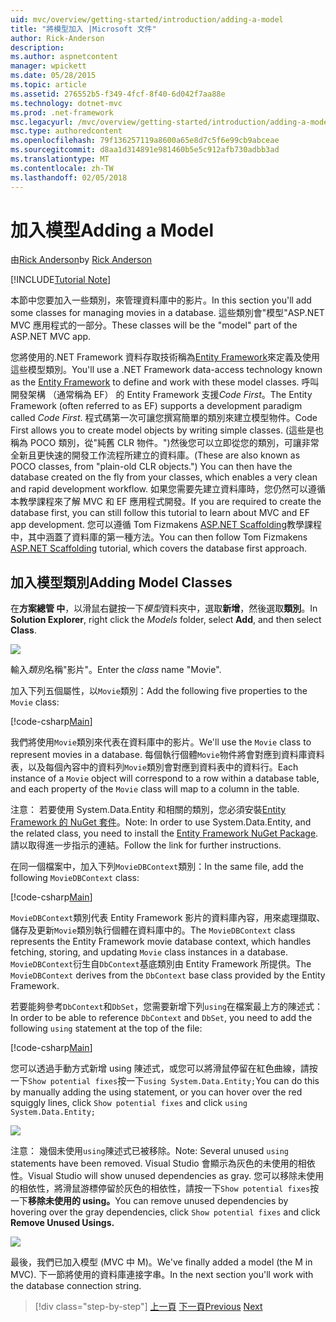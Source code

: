 ```yaml
---
uid: mvc/overview/getting-started/introduction/adding-a-model
title: "將模型加入 |Microsoft 文件"
author: Rick-Anderson
description: 
ms.author: aspnetcontent
manager: wpickett
ms.date: 05/28/2015
ms.topic: article
ms.assetid: 276552b5-f349-4fcf-8f40-6d042f7aa88e
ms.technology: dotnet-mvc
ms.prod: .net-framework
msc.legacyurl: /mvc/overview/getting-started/introduction/adding-a-model
msc.type: authoredcontent
ms.openlocfilehash: 79f136257119a8600a65e8d7c5f6e99cb9abceae
ms.sourcegitcommit: d8aa1d314891e981460b5e5c912afb730adbb3ad
ms.translationtype: MT
ms.contentlocale: zh-TW
ms.lasthandoff: 02/05/2018
---
```

<a name="adding-a-model"></a><span data-ttu-id="80f5f-102">加入模型</span><span class="sxs-lookup"><span data-stu-id="80f5f-102">Adding a Model</span></span>
====================
<span data-ttu-id="80f5f-103">由[Rick Anderson](https://github.com/Rick-Anderson)</span><span class="sxs-lookup"><span data-stu-id="80f5f-103">by [Rick Anderson](https://github.com/Rick-Anderson)</span></span>

[!INCLUDE[Tutorial Note](sample/code-location.md)]

<span data-ttu-id="80f5f-104">本節中您要加入一些類別，來管理資料庫中的影片。</span><span class="sxs-lookup"><span data-stu-id="80f5f-104">In this section you'll add some classes for managing movies in a database.</span></span> <span data-ttu-id="80f5f-105">這些類別會&quot;模型&quot;ASP.NET MVC 應用程式的一部分。</span><span class="sxs-lookup"><span data-stu-id="80f5f-105">These classes will be the &quot;model&quot; part of the ASP.NET MVC app.</span></span>

<span data-ttu-id="80f5f-106">您將使用的.NET Framework 資料存取技術稱為[Entity Framework](https://docs.microsoft.com/ef/)來定義及使用這些模型類別。</span><span class="sxs-lookup"><span data-stu-id="80f5f-106">You'll use a .NET Framework data-access technology known as the [Entity Framework](https://docs.microsoft.com/ef/) to define and work with these model classes.</span></span> <span data-ttu-id="80f5f-107">呼叫開發架構 （通常稱為 EF） 的 Entity Framework 支援*Code First*。</span><span class="sxs-lookup"><span data-stu-id="80f5f-107">The Entity Framework (often referred to as EF) supports a development paradigm called *Code First*.</span></span> <span data-ttu-id="80f5f-108">程式碼第一次可讓您撰寫簡單的類別來建立模型物件。</span><span class="sxs-lookup"><span data-stu-id="80f5f-108">Code First allows you to create model objects by writing simple classes.</span></span> <span data-ttu-id="80f5f-109">(這些是也稱為 POCO 類別，從&quot;純舊 CLR 物件。&quot;)然後您可以立即從您的類別，可讓非常全新且更快速的開發工作流程所建立的資料庫。</span><span class="sxs-lookup"><span data-stu-id="80f5f-109">(These are also known as POCO classes, from &quot;plain-old CLR objects.&quot;) You can then have the database created on the fly from your classes, which enables a very clean and rapid development workflow.</span></span> <span data-ttu-id="80f5f-110">如果您需要先建立資料庫時，您仍然可以遵循本教學課程來了解 MVC 和 EF 應用程式開發。</span><span class="sxs-lookup"><span data-stu-id="80f5f-110">If you are required to create the database first, you can still follow this tutorial to learn about MVC and EF app development.</span></span> <span data-ttu-id="80f5f-111">您可以遵循 Tom Fizmakens [ASP.NET Scaffolding](xref:visual-studio/overview/2013/aspnet-scaffolding-overview)教學課程中，其中涵蓋了資料庫的第一種方法。</span><span class="sxs-lookup"><span data-stu-id="80f5f-111">You can then follow Tom Fizmakens [ASP.NET Scaffolding](xref:visual-studio/overview/2013/aspnet-scaffolding-overview) tutorial, which covers the database first approach.</span></span>

## <a name="adding-model-classes"></a><span data-ttu-id="80f5f-112">加入模型類別</span><span class="sxs-lookup"><span data-stu-id="80f5f-112">Adding Model Classes</span></span>

<span data-ttu-id="80f5f-113">在**方案總管 中**，以滑鼠右鍵按一下*模型*資料夾中，選取**新增**，然後選取**類別**。</span><span class="sxs-lookup"><span data-stu-id="80f5f-113">In **Solution Explorer**, right click the *Models* folder, select **Add**, and then select **Class**.</span></span>

![](adding-a-model/_static/image1.png)

<span data-ttu-id="80f5f-114">輸入*類別*名稱&quot;影片&quot;。</span><span class="sxs-lookup"><span data-stu-id="80f5f-114">Enter the *class* name &quot;Movie&quot;.</span></span>

<span data-ttu-id="80f5f-115">加入下列五個屬性，以`Movie`類別：</span><span class="sxs-lookup"><span data-stu-id="80f5f-115">Add the following five properties to the `Movie` class:</span></span>

[!code-csharp[Main](adding-a-model/samples/sample1.cs)]

<span data-ttu-id="80f5f-116">我們將使用`Movie`類別來代表在資料庫中的影片。</span><span class="sxs-lookup"><span data-stu-id="80f5f-116">We'll use the `Movie` class to represent movies in a database.</span></span> <span data-ttu-id="80f5f-117">每個執行個體`Movie`物件將會對應到資料庫資料表，以及每個內容中的資料列`Movie`類別會對應到資料表中的資料行。</span><span class="sxs-lookup"><span data-stu-id="80f5f-117">Each instance of a `Movie` object will correspond to a row within a database table, and each property of the `Movie` class will map to a column in the table.</span></span>

<span data-ttu-id="80f5f-118">注意： 若要使用 System.Data.Entity 和相關的類別，您必須安裝[Entity Framework 的 NuGet 套件](https://www.nuget.org/packages/EntityFramework/)。</span><span class="sxs-lookup"><span data-stu-id="80f5f-118">Note: In order to use System.Data.Entity, and the related class, you need to install the [Entity Framework NuGet Package](https://www.nuget.org/packages/EntityFramework/).</span></span> <span data-ttu-id="80f5f-119">請以取得進一步指示的連結。</span><span class="sxs-lookup"><span data-stu-id="80f5f-119">Follow the link for further instructions.</span></span>

<span data-ttu-id="80f5f-120">在同一個檔案中，加入下列`MovieDBContext`類別：</span><span class="sxs-lookup"><span data-stu-id="80f5f-120">In the same file, add the following `MovieDBContext` class:</span></span>

[!code-csharp[Main](adding-a-model/samples/sample2.cs?highlight=2,15-18)]

<span data-ttu-id="80f5f-121">`MovieDBContext`類別代表 Entity Framework 影片的資料庫內容，用來處理擷取、 儲存及更新`Movie`類別執行個體在資料庫中的。</span><span class="sxs-lookup"><span data-stu-id="80f5f-121">The `MovieDBContext` class represents the Entity Framework movie database context, which handles fetching, storing, and updating `Movie` class instances in a database.</span></span> <span data-ttu-id="80f5f-122">`MovieDBContext`衍生自`DbContext`基底類別由 Entity Framework 所提供。</span><span class="sxs-lookup"><span data-stu-id="80f5f-122">The `MovieDBContext` derives from the `DbContext` base class provided by the Entity Framework.</span></span>

<span data-ttu-id="80f5f-123">若要能夠參考`DbContext`和`DbSet`，您需要新增下列`using`在檔案最上方的陳述式：</span><span class="sxs-lookup"><span data-stu-id="80f5f-123">In order to be able to reference `DbContext` and `DbSet`, you need to add the following `using` statement at the top of the file:</span></span>

[!code-csharp[Main](adding-a-model/samples/sample3.cs)]

<span data-ttu-id="80f5f-124">您可以透過手動方式新增 using 陳述式，或您可以將滑鼠停留在紅色曲線，請按一下`Show potential fixes`按一下`using System.Data.Entity;`</span><span class="sxs-lookup"><span data-stu-id="80f5f-124">You can do this by manually adding the using statement, or you can hover over the red squiggly lines, click `Show potential fixes` and click `using System.Data.Entity;`</span></span>

![](adding-a-model/_static/image2.png)

<span data-ttu-id="80f5f-125">注意： 幾個未使用`using`陳述式已被移除。</span><span class="sxs-lookup"><span data-stu-id="80f5f-125">Note: Several unused `using` statements have been removed.</span></span> <span data-ttu-id="80f5f-126">Visual Studio 會顯示為灰色的未使用的相依性。</span><span class="sxs-lookup"><span data-stu-id="80f5f-126">Visual Studio will show unused dependencies as gray.</span></span> <span data-ttu-id="80f5f-127">您可以移除未使用的相依性，將滑鼠游標停留於灰色的相依性，請按一下`Show potential fixes`按一下**移除未使用的 using。**</span><span class="sxs-lookup"><span data-stu-id="80f5f-127">You can remove unused dependencies by hovering over the gray dependencies, click `Show potential fixes` and click **Remove Unused Usings.**</span></span>

![](adding-a-model/_static/image3.png)

<span data-ttu-id="80f5f-128">最後，我們已加入模型 (MVC 中 M)。</span><span class="sxs-lookup"><span data-stu-id="80f5f-128">We've finally added a model (the M in MVC).</span></span> <span data-ttu-id="80f5f-129">下一節將使用的資料庫連接字串。</span><span class="sxs-lookup"><span data-stu-id="80f5f-129">In the next section you'll work with the database connection string.</span></span>

>[!div class="step-by-step"]
<span data-ttu-id="80f5f-130">[上一頁](adding-a-view.md)
[下一頁](creating-a-connection-string.md)</span><span class="sxs-lookup"><span data-stu-id="80f5f-130">[Previous](adding-a-view.md)
[Next](creating-a-connection-string.md)</span></span>
